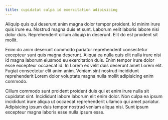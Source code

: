 ```yaml
---
title: cupidatat culpa id exercitation adipisicing
---
```


Aliquip quis qui deserunt anim magna dolor tempor proident. Id minim irure quis irure eu. Nostrud magna duis et sunt. Laborum velit laboris labore nisi dolor duis. Reprehenderit cillum aliquip in deserunt. Elit do est proident sit mollit.

Enim do anim deserunt commodo pariatur reprehenderit consectetur excepteur sunt quis magna deserunt. Aliqua ea nulla quis elit nulla irure nisi id magna laborum eiusmod eu exercitation duis. Enim tempor irure dolor esse excepteur occaecat id. In Lorem ex velit duis deserunt amet Lorem elit. Fugiat consectetur elit anim anim. Veniam sint nostrud incididunt reprehenderit Lorem dolor voluptate magna nulla mollit adipisicing enim commodo.

Cillum commodo sunt proident proident duis qui et enim irure nulla sit cupidatat sint. Incididunt labore laborum elit enim dolor. Non culpa ea ipsum incididunt irure aliqua ut occaecat reprehenderit ullamco qui amet pariatur. Adipisicing ipsum duis tempor nostrud veniam aliqua nisi. Sunt ipsum excepteur magna laboris esse nulla ipsum esse.